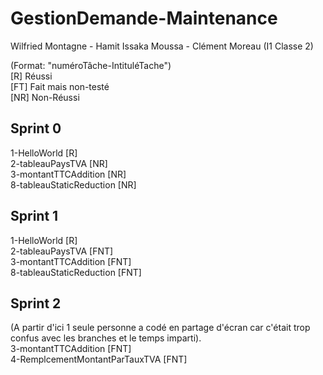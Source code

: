 # GestionDemande-Maintenance  
Wilfried Montagne - Hamit Issaka Moussa - Clément Moreau (I1 Classe 2)

(Format: "numéroTâche-IntituléTache")  
[R] Réussi  
[FT] Fait mais non-testé  
[NR] Non-Réussi  
## Sprint 0  
1-HelloWorld [R]  
2-tableauPaysTVA [NR]  
3-montantTTCAddition [NR]  
8-tableauStaticReduction [NR]  

## Sprint 1  
1-HelloWorld [R]  
2-tableauPaysTVA [FNT]  
3-montantTTCAddition [FNT]  
8-tableauStaticReduction [FNT]  

## Sprint 2  
(A partir d'ici 1 seule personne a codé en partage d'écran car c'était trop confus avec les branches et le temps imparti).  
3-montantTTCAddition [FNT]  
4-RemplcementMontantParTauxTVA [FNT]  
